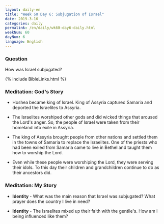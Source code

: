 ```yaml
---
layout: daily-en
title: "Week 60 Day 6: Subjugation of Israel"
date: 2019-3-16 
categories: daily
permalink: /en/daily/wk60-day6-daily.html
weekNum: 60
dayNum: 6
language: English
---
```


### Question     
How was Israel subjugated? 

{% include BibleLinks.html %} 

### Meditation: God's Story   
+ Hoshea became king of Israel. King of Assyria captured Samaria and deported the Israelites to Assyria. 

+ The Israelites worshiped other gods and did wicked things that aroused the Lord's anger. So, the people of Israel were taken from their homeland into exile in Assyria. 

+ The king of Assyria brought people from other nations and settled them in the towns of Samaria to replace the Israelites. One of the priests who had been exiled from Samaria came to live in Bethel and taught them how to worship the Lord. 

+ Even while these people were worshiping the Lord, they were serving their idols. To this day their children and grandchildren continue to do as their ancestors did. 

### Meditation: My Story   
+ **Identity** - What was the main reason that Israel was subjugated? What prayer does the country I live in need? 

+ **Identity** - The Israelites mixed up their faith with the gentile's. How am I being influenced like them? 
